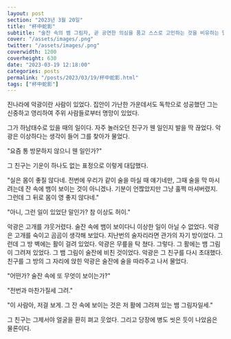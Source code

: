 ```yaml
---
layout: post
section: "2023년 3월 20일"
title: "杯中蛇影"
subtitle: "술잔 속의 뱀 그림자, 곧 공연한 의심을 품고 스스로 고민하는 것을 비유하는 말이다."
cover: "/assets/images/.png"
twitter: "/assets/images/.png"
coverwidth: 1200
coverheight: 630
date: "2023-03-19 12:18:00"
categories: posts
permalink: "/posts/2023/03/19/杯中蛇影.html"
tags: ["杯中蛇影"]
---
```


진나라에 악광이란 사람이 있었다. 집안이 가난한 가운데서도 독학으로 성공했던 그는 신중하고 영리하여 주위 사람들로부터 명망이 있었다.

그가 하남태수로 있을 때의 일이다. 자주 놀러오던 친구가 웬 일인지 발을 딱 끊었다. 악광은 이상하다는 생각이 들어 그를 찾아가 물었다.

"요즘 통 방문하지 않으니 웬 일인가?"

그 친구는 기운이 하나도 없는 표정으로 이렇게 대답했다.

"실은 몸이 좋질 않다네. 전번에 우리가 같이 술을 마실 때 얘기네만, 그때 술을 막 마시려는데 잔 속에 뱀이 보이는 것이 아니겠나. 기분이 언짢았지만 그냥 훌쩍 마셔버렸지. 그런데 그 뒤로 몸이 영 좋지 않다네."

"아니, 그런 일이 있었단 말인가? 참 이상도 허이."

악광은 고개를 갸웃거렸다. 술잔 속에 뱀이 보이다니 이상한 일이 아닐 수 없었다. 악광은 고개를 숙이고 곰곰이 생각해 보았다. 지난번의 술자리라면 관가의 자기 방이었다. 그런데 그 방 벽에는 활이 걸려 있었다. 악광은 무릎을 탁 쳤다. 그렇다. 그 활에는 뱀 그림이 그려져 있었다. 그 뱀 그림이 술잔에 비친 것이었다. 악광은 그 친구를 다시 초대했다. 친구를 그 방의 그 자리에 앉힌 악광은 술잔에 술을 따라주고 나서 물었다.

"어떤가? 술잔 속에 또 무엇이 보이는가?"

"전번과 마찬가질세 그려."

"이 사람아, 저걸 보게. 그 잔 속에 보이는 것은 저 활에 그려져 있는 뱀 그림자일세."

그 친구는 그제서야 얼굴을 환히 펴고 웃었다. 그리고 당장에 병도 씻은 듯이 나았음은 물론이다.
